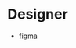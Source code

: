 # Designer

- [figma](https://www.figma.com/file/DOusl4wKiJDGVAEFGUN03E/estudo?node-id=0%3A1&t=jHJKtZVzUT3L4V6N-1)